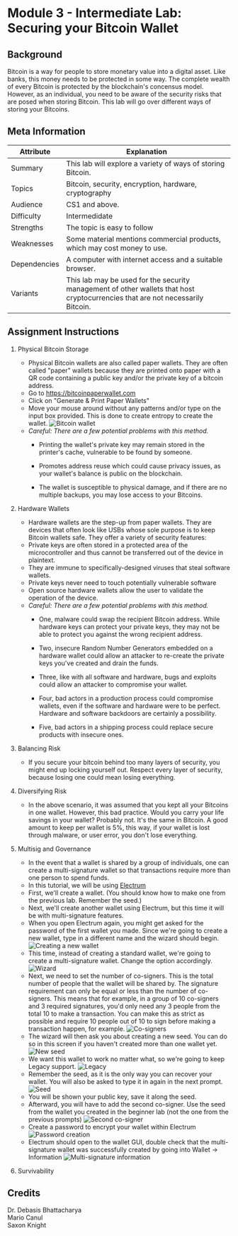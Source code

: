 # Module 3 - Intermediate Lab: Securing your Bitcoin Wallet
## Background
Bitcoin is a way for people to store monetary value into a digital asset. Like banks, this money needs to be protected in some way. The complete wealth of every Bitcoin is protected by the blockchain's concensus model. However, as an individual, you need to be aware of the security risks that are posed when storing Bitcoin. This lab will go over different ways of storing your Bitcoins. 

## Meta Information

| Attribute | Explanation |
| - | - |
| Summary | This lab will explore a variety of ways of storing Bitcoin. |
| Topics  | Bitcoin, security, encryption, hardware, cryptography |
| Audience | CS1 and above. |
| Difficulty | Intermedidate |
| Strengths | The topic is easy to follow |
| Weaknesses | Some material mentions commercial products, which may cost money to use. |
| Dependencies | A computer with internet access and a suitable browser. |
| Variants | This lab may be used for the security management of other wallets that host cryptocurrencies that are not necessarily Bitcoin. |

## Assignment Instructions
1. Physical Bitcoin Storage
	* Physical Bitcoin wallets are also called paper wallets. They are often called "paper" wallets because they are printed onto paper with a QR code containing a public key and/or the private key of a bitcoin address. 
	* Go to https://bitcoinpaperwallet.com
	* Click on "Generate & Print Paper Wallets"
	* Move your mouse around without any patterns and/or type on the input box provided. This is done to create entropy to create the wallet.
	![Bitcoin wallet](bwallet.PNG)
	* *_Careful: There are a few potential problems with this method._*
		* Printing the wallet's private key may remain stored in the printer's cache, vulnerable to be found by someone. 
	
		* Promotes address reuse which could cause privacy issues, as your wallet's balance is public on the blockchain. 
	
		* The wallet is susceptible to physical damage, and if there are no multiple backups, you may lose access to your Bitcoins.
	
2. Hardware Wallets
	* Hardware wallets are the step-up from paper wallets. They are devices that often look like USBs whose sole purpose is to keep Bitcoin wallets safe. They offer a variety of security features:
	* Private keys are often stored in a protected area of the microcontroller and thus cannot be transferred out of the device in plaintext.
	* They are immune to specifically-designed viruses that steal software wallets.
	* Private keys never need to touch potentially vulnerable software
	* Open source hardware wallets allow the user to validate the operation of the device.
	* *_Careful: There are a few potential problems with this method._*
		* One, malware could swap the recipient Bitcoin address. While hardware keys can protect your private keys, they may not be able to protect you against the wrong recipient address.
	
		* Two, insecure Random Number Generators embedded on a hardware wallet could allow an attacker to re-create the private keys you've created and drain the funds.
	
		* Three, like with all software and hardware, bugs and exploits could allow an attacker to compromise your wallet.
	
		* Four, bad actors in a production process could compromise wallets, even if the software and hardware were to be perfect. Hardware and software backdoors are certainly a possibility.
	
		* Five, bad actors in a shipping process could replace secure products with insecure ones. 
3. Balancing Risk
	* If you secure your bitcoin behind too many layers of security, you might end up locking yourself out. Respect every layer of security, because losing one could mean losing everything. 

4. Diversifying Risk
	* In the above scenario, it was assumed that you kept all your Bitcoins in one wallet. However, this bad practice. Would you carry your life savings in your wallet? Probably not. It's the same in Bitcoin. A good amount to keep per wallet is 5%, this way, if your wallet is lost through malware, or user error, you don't lose everything. 

5. Multisig and Governance 
	* In the event that a wallet is shared by a group of individuals, one can create a multi-signature wallet so that transactions require more than one person to spend funds. 
	* In this tutorial, we will be using [Electrum](https://Electrum.org)
	* First, we'll create a wallet. (You should know how to make one from the previous lab. Remember the seed.) 
	* Next, we'll create another wallet using Electrum, but this time it will be with multi-signature features.
	* When you open Electrum again, you might get asked for the password of the first wallet you made. Since we're going to create a new wallet, type in a different name and the wizard should begin.
	![Creating a new wallet](multisignprompt.PNG)
	* This time, instead of creating a standard wallet, we're going to create a multi-signature wallet. Change the option accordingly.
	![Wizard](multisig1.PNG)
	* Next, we need to set the number of co-signers. This is the total number of people that the wallet will be shared by. The signature requirement can only be equal or less than the number of co-signers. This means that for example, in a group of 10 co-signers and 3 required signatures, you'd only need any 3 people from the total 10 to make a transaction. You can make this as strict as possible and require 10 people out of 10 to sign before making a transaction happen, for example. 
	![Co-signers](multisig2.PNG)
	* The wizard will then ask you about creating a new seed. You can do so in this screen if you haven't created more than one wallet yet. 
	![New seed](multisig3.PNG)
	* We want this wallet to work no matter what, so we're going to keep Legacy support. 
	![Legacy](multisig4.PNG)
	* Remember the seed, as it is the only way you can recover your wallet. You will also be asked to type it in again in the next prompt.
	![Seed](multisig5.PNG)
	* You will be shown your public key, save it along the seed. 
	* Afterward, you will have to add the second co-signer. Use the seed from the wallet you created in the beginner lab (not the one from the previous prompts) 
	![Second co-signer](cosigner.PNG)
	* Create a password to encrypt your wallet within Electrum
	![Password creation](password.PNG)
	* Electrum should open to the wallet GUI, double check that the multi-signature wallet was successfully created by going into Wallet -> Information
	![Multi-signature information](multisiginfo.PNG)
	

6. Survivability

## Credits
Dr. Debasis Bhattacharya  
Mario Canul  
Saxon Knight  